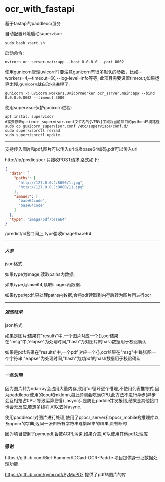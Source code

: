 # ocr_with_fastapi

基于fastapi的paddleocr服务

自动配置环境启动supervisor:

``` shell
sudo bash start.sh
```

启动命令:

``` shell
uvicorn ocr_server.main:app --host 0.0.0.0 --port 8002
```

使用gunicorn管理uvicorn时要注意gunicorn有很多默认的参数，比如--workers=4,--timeout=60,--log-level=info等等,
此项目需要设置timeout,如果运算太慢,gunicorn就自动kill进程了.

```shell
gunicorn -k uvicorn.workers.UvicornWorker ocr_server.main:app --bind 0.0.0.0:8002 --timeout 3000
```

使用supervisor保护gunicorn进程:

```shell
apt install supervisor
#需要修改gunicorn_supervisor.conf文件内的{VENV}字段为当前项目的python环境路径
sudo cp gunicorn_supervisor.conf /etc/supervisor/conf.d/
sudo supervisorctl reread
sudo supervisorctl update
```

---

支持传入图片和pdf,图片可以传入url或者base64编码,pdf可以传入url

http://ip/predict/ocr 只接收POST请求,格式如下:

```json
{
  "data": {
    "paths": [
      "http://127.0.0.1:8000/1.jpg",
      "http://127.0.0.1:8000/11.jpg"
    ],
    "images": [
      "base64code",
      "base64code"
    ]
  },
  "type": "image/pdf/base64"
}
```

/predict/id接口同上,type接收image/base64

---
<h5>入参</h5>
json格式

如果type为image,读取paths内数据,

如果type为base64,读取images内数据.

如果type为pdf,只处理paths内数据,会将pdf读取到内存后转为图片再进行ocr

---
<h5>返回结果</h5>
json格式

如果是图片:结果在"results"中,一个图片对应一个{},ocr结果在"msg"中,"elapse"为处理时间,"hash"为对图片的hash数据用于校验确认

如果是pdf:结果在"results"中,一个pdf 对应一个{},ocr结果在"msg"中,每张图一个字符串,"elapse"为处理时间,"hash"为对pdf的hash数据用于校验确认

---
<h5>一些说明</h5>
因为图片转为ndarray会占用大量内存,使用for循环逐个推理,不使用列表推导式.因为paddleocr使用的cpu和mkldnn,每此预测会吃满CPU,此方法不进行异步(异步会互相抢占CPU,导致运算更慢)
,async只是防止paddle并发报错,结果是其他接口也会无反应,若想多线程,可以去掉async.

使用paddleocr对图片进行处理,使用了ppocr_server和ppocr_mobile的推理库以及ppocr的字典,返回一张图所有字符串连接起来的结果,没有断句

因为项目使用了pymupdf,会被AGPL污染,如果介意,可以使用其他pdf处理库

<h4>感谢</h4>
https://github.com/Biel-Hammer/IDCard-OCR-Paddle 项目提供身份证数据处理功能

https://github.com/pymupdf/PyMuPDF 提供了pdf转图片的库